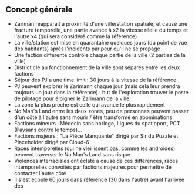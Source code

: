 ## Concept générale
- Zariman réapparait à proximité d'une ville/station spatiale, et cause une fracture temporelle, une partie avance à x2 la vitesse réelle du temps et l'autre x4 (qui sera considéré comme la référence)
- La ville/station est mise en quarantaine quelques jours (du point de vue des habitants) après l'incidents par peur qu'il ne se propage
- Une faction différente contrôle chaque partie de la ville (2 parties de la ville)
- District clé au fonctionnement de la ville sont séparés entre les deux factions
- Séjour des PJ a une time limit : 30 jours à la vitesse de la référence
- PJ peuvent explorer le Zarimann chaque jour (mais cela leur prendra toujours un jour dans la référence) : but de l'exploration trouver le poste de pilotage pour éloigner le Zarimann de la ville
- La zone la plus proche est celle qui avance le plus rapidement
- No Man's Land entre les deux zones, peu de personnes peuvent passer d'un côté à l'autre sans mourir / être transformé en abominations
- Factions mineurs : Médecin sans horloge, Ligues du spatioport, PCT (Paysans contre le temps)...
- Factions majeurs : "La Pièce Manquante" dirigé par Sir du Puzzle et Placeholder dirigé par Cloud-6
- Races intemporelles (qui ne vieillissent pas, comme les androïdes) peuvent traverser le No Man's Land sans risque
- Violences interraciales ont éclaté à cause de ces différences, races intemporelles convoités par factions majeures pour permettre de contacter l'autre côté
- Il s'est écoulé 60 jours dans référence (30 dans l'autre) avant l'arrivée des 



